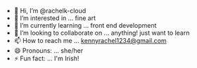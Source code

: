 - 👋 Hi, I’m @rachelk-cloud
- 👀 I’m interested in ... fine art
- 🌱 I’m currently learning ... front end development
- 💞️ I’m looking to collaborate on ... anything! just want to learn
- 📫 How to reach me ... kennyrachel1234@gmail.com
- 😄 Pronouns: ... she/her
- ⚡ Fun fact: ... I'm Irish!

<!---
rachelk-cloud/rachelk-cloud is a ✨ special ✨ repository because its `README.md` (this file) appears on your GitHub profile.
You can click the Preview link to take a look at your changes.
--->

